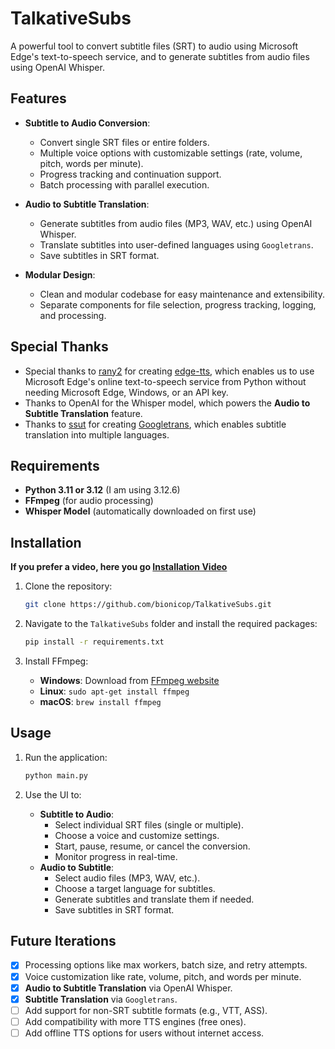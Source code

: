 # TalkativeSubs

A powerful tool to convert subtitle files (SRT) to audio using Microsoft Edge's text-to-speech service, and to generate subtitles from audio files using OpenAI Whisper.

## Features

- **Subtitle to Audio Conversion**:
  - Convert single SRT files or entire folders.
  - Multiple voice options with customizable settings (rate, volume, pitch, words per minute).
  - Progress tracking and continuation support.
  - Batch processing with parallel execution.

- **Audio to Subtitle Translation**:
  - Generate subtitles from audio files (MP3, WAV, etc.) using OpenAI Whisper.
  - Translate subtitles into user-defined languages using `Googletrans`.
  - Save subtitles in SRT format.

- **Modular Design**:
  - Clean and modular codebase for easy maintenance and extensibility.
  - Separate components for file selection, progress tracking, logging, and processing.

## Special Thanks

- Special thanks to [rany2](https://github.com/rany2) for creating [edge-tts](https://github.com/rany2/edge-tts), which enables us to use Microsoft Edge's online text-to-speech service from Python without needing Microsoft Edge, Windows, or an API key.
- Thanks to OpenAI for the Whisper model, which powers the **Audio to Subtitle Translation** feature.
- Thanks to [ssut](https://github.com/ssut) for creating [Googletrans](https://github.com/ssut/py-googletrans), which enables subtitle translation into multiple languages.

## Requirements

- **Python 3.11 or 3.12** (I am using 3.12.6)
- **FFmpeg** (for audio processing)
- **Whisper Model** (automatically downloaded on first use)

## Installation

**If you prefer a video, here you go [Installation Video](https://youtu.be/AUX5jpSFRhY)**

1. Clone the repository:
   ```bash
   git clone https://github.com/bionicop/TalkativeSubs.git
   ```

2. Navigate to the `TalkativeSubs` folder and install the required packages:
   ```bash
   pip install -r requirements.txt
   ```

3. Install FFmpeg:
   - **Windows**: Download from [FFmpeg website](https://ffmpeg.org/download.html)
   - **Linux**: `sudo apt-get install ffmpeg`
   - **macOS**: `brew install ffmpeg`

## Usage

1. Run the application:
   ```bash
   python main.py
   ```

2. Use the UI to:
   - **Subtitle to Audio**:
     - Select individual SRT files (single or multiple).
     - Choose a voice and customize settings.
     - Start, pause, resume, or cancel the conversion.
     - Monitor progress in real-time.
   - **Audio to Subtitle**:
     - Select audio files (MP3, WAV, etc.).
     - Choose a target language for subtitles.
     - Generate subtitles and translate them if needed.
     - Save subtitles in SRT format.

## Future Iterations

- [x] Processing options like max workers, batch size, and retry attempts.
- [x] Voice customization like rate, volume, pitch, and words per minute.
- [x] **Audio to Subtitle Translation** via OpenAI Whisper.
- [x] **Subtitle Translation** via `Googletrans`.
- [ ] Add support for non-SRT subtitle formats (e.g., VTT, ASS).
- [ ] Add compatibility with more TTS engines (free ones).
- [ ] Add offline TTS options for users without internet access.